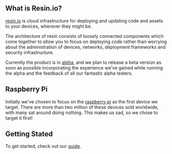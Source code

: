 ## What is Resin.io?

[resin.io][resin] is cloud infrastructure for deploying and updating code and
assets to your devices, wherever they might be.

The architecture of resin consists of loosely connected components which come
together to allow you to focus on deploying code rather than worrying about the
administration of devices, networks, deployment frameworks and security
infrastructure.

Currently the product is in [alpha][ralpha], and we plan to release a beta
version as soon as possible incorporating the experience we've gained while
running the alpha and the feedback of all our fantastic alpha testers.

## Raspberry Pi

Initially we've chosen to focus on the [raspberry pi][rpi] as the first device
we target. There are more than two million of these devices sold worldwide, with
many sat around doing nothing. This makes us sad, so we chose to target it first!

## Getting Stated

To get started, check out our [guide][gettingStarted].

[resin]:http://resin.io
[ralpha]:http://alpha.resin.io
[rpi]:http://www.raspberrypi.org/
[docker]:http://www.docker.com/

[gettingStarted]:/pages/gettingStarted.md
